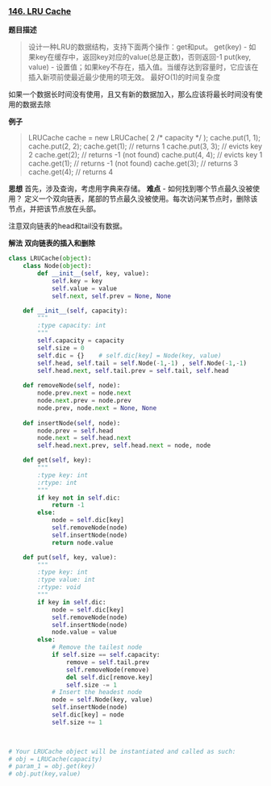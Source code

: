 ### [146. LRU Cache](https://leetcode.com/problems/lru-cache/description/)

**题目描述**
> 设计一种LRU的数据结构，支持下面两个操作：get和put。
> get(key) - 如果key在缓存中，返回key对应的value(总是正数)，否则返回-1
> put(key, value) - 设置值；如果key不存在，插入值。当缓存达到容量时，它应该在插入新项前使最近最少使用的项无效。
> 最好O(1)的时间复杂度
> 
如果一个数据长时间没有使用，且又有新的数据加入，那么应该将最长时间没有使用的数据去除

**例子**
> LRUCache cache = new LRUCache( 2 /* capacity */ );
cache.put(1, 1);
cache.put(2, 2);
cache.get(1);       // returns 1
cache.put(3, 3);    // evicts key 2
cache.get(2);       // returns -1 (not found)
cache.put(4, 4);    // evicts key 1
cache.get(1);       // returns -1 (not found)
cache.get(3);       // returns 3
cache.get(4);       // returns 4

**思想**
首先，涉及查询，考虑用字典来存储。
**难点** - 如何找到哪个节点最久没被使用？
定义一个双向链表，尾部的节点最久没被使用。每次访问某节点时，删除该节点，并把该节点放在头部。

注意双向链表的head和tail没有数据。

**解法**
**双向链表的插入和删除**
```python
class LRUCache(object):
    class Node(object):
        def __init__(self, key, value):
            self.key = key
            self.value = value
            self.next, self.prev = None, None

    def __init__(self, capacity):
        """
        :type capacity: int
        """
        self.capacity = capacity
        self.size = 0
        self.dic = {}    # self.dic[key] = Node(key, value)
        self.head, self.tail = self.Node(-1,-1) , self.Node(-1,-1)
        self.head.next, self.tail.prev = self.tail, self.head
    
    def removeNode(self, node):
        node.prev.next = node.next
        node.next.prev = node.prev
        node.prev, node.next = None, None
        
    def insertNode(self, node):
        node.prev = self.head
        node.next = self.head.next
        self.head.next.prev, self.head.next = node, node

    def get(self, key):
        """
        :type key: int
        :rtype: int
        """
        if key not in self.dic:
            return -1
        else:
            node = self.dic[key]
            self.removeNode(node)
            self.insertNode(node)
            return node.value

    def put(self, key, value):
        """
        :type key: int
        :type value: int
        :rtype: void
        """
        if key in self.dic:
            node = self.dic[key]
            self.removeNode(node)
            self.insertNode(node)
            node.value = value
        else:
            # Remove the tailest node
            if self.size == self.capacity:
                remove = self.tail.prev
                self.removeNode(remove)
                del self.dic[remove.key]
                self.size -= 1
            # Insert the headest node
            node = self.Node(key, value)
            self.insertNode(node)
            self.dic[key] = node
            self.size += 1
            


# Your LRUCache object will be instantiated and called as such:
# obj = LRUCache(capacity)
# param_1 = obj.get(key)
# obj.put(key,value)
```